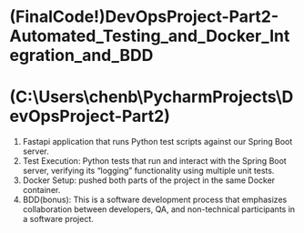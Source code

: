 # (FinalCode!)DevOpsProject-Part2-Automated_Testing_and_Docker_Integration_and_BDD
# (C:\Users\chenb\PycharmProjects\DevOpsProject-Part2)

1. Fastapi application that runs Python test scripts against our Spring Boot server.
2. Test Execution: Python tests that run and interact with the Spring Boot server, verifying its “logging” functionality using multiple unit tests. 
3. Docker Setup: pushed both parts of the project in the same Docker container.
4. BDD(bonus): This is a software development process that emphasizes collaboration between developers, QA, and non-technical participants in a software project.

